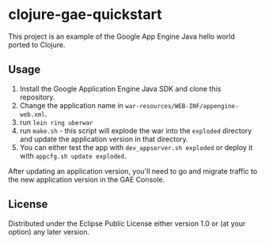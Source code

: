 # clojure-gae-quickstart

This project is an example of the Google App Engine Java hello world
ported to Clojure.

## Usage

1. Install the Google Application Engine Java SDK and clone this repository.
2. Change the application name in `war-resources/WEB-INF/appengine-web.xml`.
3. run `lein ring uberwar`
4. run `make.sh` - this script will explode the war into the `exploded` directory and update the application version in that directory.
5. You can either test the app with `dev_appserver.sh exploded` or deploy it with `appcfg.sh update exploded`.

After updating an application version, you'll need to go and migrate
traffic to the new application version in the GAE Console.

## License

Distributed under the Eclipse Public License either version 1.0 or (at
your option) any later version.
